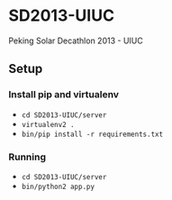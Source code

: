 SD2013-UIUC
===========

Peking Solar Decathlon 2013 - UIUC

## Setup

### Install pip and virtualenv

- `cd SD2013-UIUC/server`
- `virtualenv2 .`
- `bin/pip install -r requirements.txt`

### Running

- `cd SD2013-UIUC/server`
- `bin/python2 app.py`

